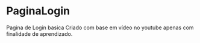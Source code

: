# PaginaLogin
Pagina de Login basica
Criado com base em vídeo no youtube apenas com finalidade de aprendizado.
